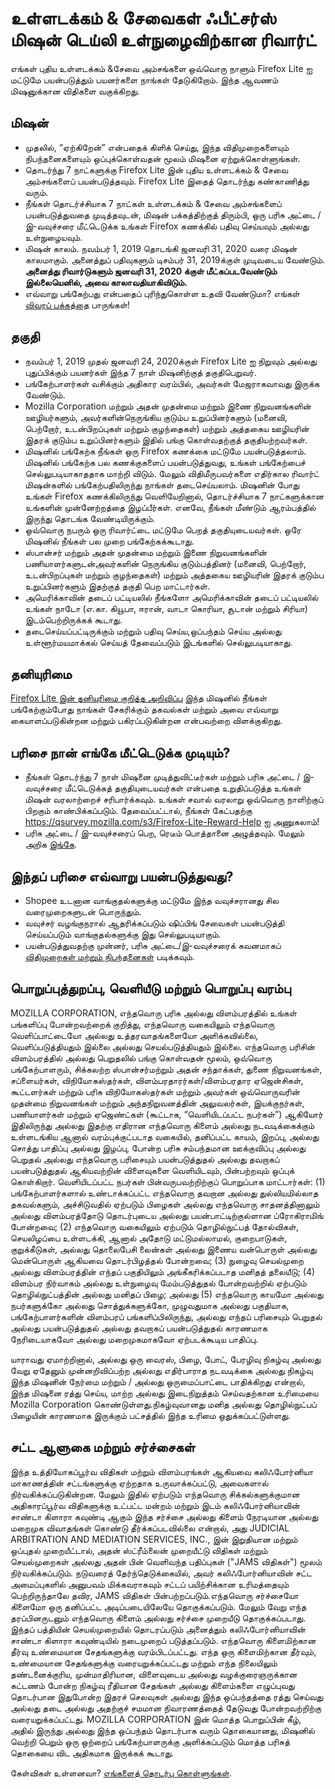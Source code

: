 # உள்ளடக்கம் & சேவைகள் ஃபீட்சர்ஸ் மிஷன் டெய்லி உள்நுழைவிற்கான ரிவார்ட்
எங்கள் புதிய உள்ளடக்கம் &சேவை அம்சங்களை ஒவ்வொரு நாளும் Firefox Lite ஐ மட்டுமே பயன்படுத்தும் பயனர்களை நாங்கள் தேடுகிறோம். இந்த ஆவணம் மிஷனுக்கான விதிகளை வகுக்கிறது.

## மிஷன்
* முதலில், “ஏற்கிறேன்” என்பதைக் கிளிக் செய்து, இந்த விதிமுறைகளையும் நிபந்தனைகளையும் ஒப்புக்கொள்வதன் மூலம் மிஷனை ஏற்றுக்கொள்ளுங்கள்.
* தொடர்ந்து 7 நாட்களுக்கு Firefox Lite இன் புதிய உள்ளடக்கம் & சேவை அம்சங்களைப் பயன்படுத்தவும். Firefox Lite இதைத் தொடர்ந்து கண்காணித்து வரும்.
* நீங்கள் தொடர்ச்சியாக 7 நாட்கள் உள்ளடக்கம் & சேவை அம்சங்களைப் பயன்படுத்துவதை முடித்தவுடன், மிஷன் பக்கத்திற்குத் திரும்பி, ஒரு பரிசு அட்டை / இ-வவுச்சரை மீட்டெடுக்க உங்கள் Firefox கணக்கில் பதிவு செய்யவும் அல்லது உள்நுழையவும்.
* மிஷன் காலம். நவம்பர் 1, 2019 தொடங்கி ஜனவரி 31, 2020 வரை மிஷன் காலமாகும். அனைத்துப் பதிவுகளும் டிசம்பர் 31, 2019க்குள் முடிவடைய வேண்டும். **அனைத்து ரிவார்டுகளும் ஜனவரி 31, 2020 க்குள் மீட்கப்படவேண்டும் இல்லையெனில், அவை காலாவதியாகிவிடும்.**
* எவ்வாறு பங்கேற்பது என்பதைப் புரிந்துகொள்ள உதவி வேண்டுமா? எங்கள் [விவரப் பக்கத்தை](https://support.mozilla.org/kb/firefox-lite-reward-program) பாருங்கள்!

## தகுதி
* நவம்பர் 1, 2019 முதல் ஜனவரி 24, 2020க்குள் Firefox Lite ஐ நிறுவும் அல்லது புதுப்பிக்கும் பயனர்கள் இந்த 7 நாள் மிஷனிற்குத் தகுதிபெறுவர்.
* பங்கேற்பாளர்கள் வசிக்கும் அதிகார வரம்பில், அவர்கள் மேஜராகவாவது இருக்க வேண்டும்.
* Mozilla Corporation மற்றும் அதன் முதன்மை மற்றும் இணை நிறுவனங்களின் ஊழியர்களும், அவர்களின்நெருங்கிய குடும்ப உறுப்பினர்களும் (மனைவி, பெற்றோர், உடன்பிறப்புகள் மற்றும் குழந்தைகள்) மற்றும் அத்தகைய ஊழியரின் இதரக் குடும்ப உறுப்பினர்களும் இதில் பங்கு கொள்வதற்குத் தகுதியற்றவர்கள்.
* மிஷனில் பங்கேற்க நீங்கள் ஒரு Firefox கணக்கை மட்டுமே பயன்படுத்தலாம். மிஷனில் பங்கேற்க பல கணக்குகளைப் பயன்படுத்துவது, உங்கள் பங்கேற்பைச் செல்லுபடியாகாததாக மாற்றி விடும். மேலும் விதிமீருபவர்களை எதிர்கால ரிவார்ட் மிஷன்களில் பங்கேற்பதிலிருந்து நாங்கள் தடைசெய்யலாம். மிஷனின் போது உங்கள் Firefox கணக்கிலிருந்து வெளியேறினால், தொடர்ச்சியாக 7 நாட்களுக்கான உங்களின் முன்னேற்றத்தை இழப்பீர்கள். எனவே, நீங்கள் மீண்டும் ஆரம்பத்தில் இருந்து தொடங்க வேண்டியிருக்கும்.
* ஒவ்வொரு நபரும் ஒரு ரிவார்ட்டை மட்டுமே பெறத் தகுதியுடையவர்கள். ஒரே மிஷனில் நீங்கள் பல முறை பங்கேற்கக்கூடாது.
* ஸ்பான்சர் மற்றும் அதன் முதன்மை மற்றும் இணை நிறுவனங்களின் பணியாளர்களுடன்அவர்களின் நெருங்கிய குடும்பத்தினர் (மனைவி, பெற்றோர், உடன்பிறப்புகள் மற்றும் குழந்தைகள்) மற்றும் அத்தகைய ஊழியரின் இதரக் குடும்ப உறுப்பினர்களும் இதற்குத் தகுதி பெற மாட்டார்கள்.
* அமெரிக்காவின் தடைப் பட்டியலில் நீங்களோ அமெரிக்காவின் தடைப் பட்டியலில் உங்கள் நாடோ (எ.கா. கியூபா, ஈரான், வாடா கொரியா, சூடான் மற்றும் சிரியா) இடம்பெற்றிருக்கக் கூடாது.
* தடைசெய்யப்பட்டிருக்கும் மற்றும் பதிவு செய்ய,ஒப்பந்தம் செய்ய அல்லது உள்ளூர்மயமாக்கல் செய்யத் தேவைப்படும் இடங்களில் செல்லுபடியாகாது.

## தனியுரிமை
[Firefox Lite இன் தனியுரிமை குறித்த அறிவிப்பு](https://www.mozilla.org/privacy/firefox-lite/) இந்த மிஷனில் நீங்கள் பங்கேற்கும்போது நாங்கள் சேகரிக்கும் தகவல்கள் மற்றும் அவை எவ்வாறு கையாளப்படுகின்றன மற்றும் பகிரப்படுகின்றன என்பவற்றை விளக்குகிறது.

## பரிசை நான் எங்கே மீட்டெடுக்க முடியும்?
* நீங்கள் தொடர்ந்து 7 நாள் மிஷனை முடித்துவிட்டீர்கள் மற்றும் பரிசு அட்டை / இ-வவுச்சரை மீட்டெடுக்கத் தகுதியுடையவர்கள் என்பதை உறுதிப்படுத்த உங்கள் மிஷன் வரலாற்றைச் சரிபார்க்கவும். உங்கள் சவால் வரலாறு ஒவ்வொரு நாளிற்குப் பிறகும் காண்பிக்கப்படும். தேவைப்பட்டால், நீங்கள் கேட்பதற்கு https://qsurvey.mozilla.com/s3/Firefox-Lite-Reward-Help ஐ அணுகலாம்!
* பரிசு அட்டை / இ-வவுச்சரைப் பெற, ரெடீம் பொத்தானை அழுத்தவும். மேலும் அறிக  [இங்கே](https://support.mozilla.org/kb/firefox-lite-reward-program).

## இந்தப் பரிசை எவ்வாறு பயன்படுத்துவது?
* Shopee உடனான வாங்குதல்களுக்கு மட்டுமே இந்த வவுச்சரானது சில வரைமுறைகளுடன் பொருந்தும்.
* வவுச்சர் வழங்குநரால் ஆதரிக்கப்படும் ஷிப்பிங் சேவைகள் பயன்படுத்தி செய்யப்படும் வாங்குதல்களுக்கு இது செல்லுபடியாகும்.
* பயன்படுத்துவதற்கு முன்னர், பரிசு அட்டை/இ-வவுச்சரைக் கவனமாகப் [விதிமுறைகள் மற்றும் நிபந்தனைகள்](https://shopee.co.id/events3/code/249735221/?utm_source=Mozilla&utm_medium=Mozilla&utm_campaign=VoucherMozilla) படிக்கவும்.

## பொறுப்புத்துறப்பு, வெளியீடு மற்றும் பொறுப்பு வரம்பு

MOZILLA CORPORATION, எந்தவொரு பரிசு அல்லது விளம்பரத்தில் உங்கள் பங்களிப்பு போன்றவற்றைக் குறித்து, எந்தவொரு வகையிலும் எந்தவொரு வெளிப்பாட்டையோ அல்லது உத்தரவாதங்களையோ அளிக்கவில்லை, வெளிப்படுத்தியதும் இல்லை அல்லது செயல்படுத்தியதும் இல்லை. எந்தவொரு பரிசின் விளம்பரத்தில் அல்லது பெறுதலில் பங்கு கொள்வதன் மூலம், ஒவ்வொரு பங்கேற்பாளரும், சிக்கலற்ற ஸ்பான்சர்மற்றும் அதன் சந்தாக்கள், துணை நிறுவனங்கள், சப்ளையர்கள், விநியோகஸ்தர்கள், விளம்பரதாரர்கள்/விளம்பரதார ஏஜென்சிகள், கூட்டளர்கள் மற்றும் பரிசு விநியோகஸ்தர்கள் மற்றும் அவர்கள் ஒவ்வொருவரின் முதன்மை நிறுவனங்கள் மற்றும் அந்தநிறுவனத்தின் அலுவலர்கள், இயக்குநர்கள், பணியாளர்கள் மற்றும் ஏஜெண்ட்கள் (கூட்டாக, “வெளியிடப்பட்ட நபர்கள்”) ஆகியோர் இதிலிருந்து அல்லது இதற்கு எதிரான எந்தவொரு கிளைம் அல்லது நடவடிக்கைக்கும் உள்ளடங்கிய ஆனால் வரம்புக்குட்படாத வகையில், தனிப்பட்ட காயம், இறப்பு, அல்லது சொத்து பாதிப்பு அல்லது இழப்பு, போன்ற பரிசு சம்பந்தமான ஊக்குவிப்பு அல்லது பெறுதல் அல்லது எந்தவொரு பரிசையும் பயன்படுத்துதல் அல்லது தவறாகப் பயன்படுத்துதல் ஆகியவற்றின் விளைவுகளை வெளியிடவும், பின்பற்றவும் ஒப்புக் கொள்கிறார். வெளியிடப்பட்ட நபர்கள் பின்வருபவற்றிற்குப் பொறுப்பாக மாட்டார்கள்: (1) பங்கேற்பாளர்களால் உண்டாக்கப்பட்ட எந்தவொரு தவறான அல்லது துல்லியமில்லாத தகவல்களும், அச்சிடுவதில் ஏற்படும் பிழைகள் அல்லது எந்தவொரு சாதனத்தினாலும் அல்லது விளம்பரத்தோடு தொடர்புடைய அல்லது பயன்பாட்டிற்குல்ளான ப்ரோகிராமிங் போன்றவை; (2) எந்தவொரு வகையிலும் ஏற்படும் தொழில்நுட்பத் தோல்விகள், செயலிழப்பை உள்ளடக்கி, ஆனால் அதோடு மட்டுமல்லாமல், குறைபாடுகள், குறுக்கீடுகள், அல்லது தொலைபேசி லைன்கள் அல்லது இணைய வன்பொருள் அல்லது மென்பொருள் ஆகியவை தொடர்பிழத்தல் போன்றவை; (3) நுழைவு செயல்முறை அல்லது விளம்பரத்தின் எந்தப் பகுதியிலும் அங்கீகரிக்கப்படாத மனிதத் தலையீடு; (4) விளம்பர நிர்வாகம் அல்லது உள்நுழைவு மேம்படுத்துதல் போன்றவற்றில் ஏற்படும் தொழில்நுட்பத்தின் அல்லது மனிதப் பிழை; அல்லது (5) எந்தவொரு காயமோ அல்லது நபர்களுக்கோ அல்லது சொத்துக்களுக்கோ, முழுவதுமாக அல்லது பகுதியாக, பங்கேற்பாளர்களின் விளம்பரப் பங்களிப்பிலிருந்து, அல்லது எந்தப் பரிசையும் பெறுதல் அல்லது பயன்படுத்துதல் அல்லது தவறாகப் பயன்படுத்துதல் காரணமாக நேரிடையாகவோ அல்லது மறைமுகமாகவோ ஏற்படக்கூடிய பாதிப்பு.

யாராவது ஏமாற்றினால், அல்லது ஒரு வைரஸ், பிழை, போட், பேரழிவு நிகழ்வு அல்லது வேறு ஏதேனும் முன்னறிவிப்பற்ற அல்லது எதிர்பாராத நடவடிக்கை அல்லது நிகழ்வு இந்த மிஷனின் நேர்மை மற்றும் / அல்லது ஒருமைப்பாட்டை பாதிக்கிறது என்றால், இந்த மிஷனை ரத்து செய்ய, மாற்ற அல்லது இடைநிறுத்தம் செய்வதற்கான உரிமையை Mozilla Corporation கொண்டுள்ளது.நிகழ்வுவானது மனித அல்லது தொழில்நுட்பப் பிழையின் காரணமாக இருக்கும் பட்சத்தில் இந்த உரிமை ஒதுக்கப்பட்டுள்ளது.

## சட்ட ஆளுகை மற்றும் சர்ச்சைகள்

இந்த உத்தியோகப்பூர்வ விதிகள் மற்றும் விளம்பரங்கள் ஆகியவை கலிஃபோர்னியா மாகாணத்தின் சட்டங்களுக்கு ஏற்றதாக உருவாக்கப்பட்டு, அவைகளால் நிர்வகிக்கப்படுகின்றன. மேலும் இதில் ஏற்படும் எந்தவொரு சிக்கல்களுக்குமான அதிகாரப்பூர்வ விதிகளுக்கு உட்பட்ட மன்றம் மற்றும் இடம் கலிஃபோர்னியாவின் சாண்டா கிளாரா கவுண்டி ஆகும் இந்த சர்ச்சை அல்லது கிளைம் நேரடியான அல்லது மறைமுக விவாதங்கள் கொண்டு தீர்க்கப்படவில்லை என்றால், அது JUDICIAL ARBITRATION AND MEDIATION SERVICES, INC., இன் இறுதியான மற்றும் ஒப்புதல் முறையீட்டால், அதன் ஸ்ட்ரீம்லைன் முறையீட்டு விதிகள் மற்றும் செயல்முறைகள் அல்லது அதன் பின் வெளிவந்த பதிப்புகள் ("JAMS விதிகள்") மூலம் நிர்வகிக்கப்படும். நடுவரைத் தேர்ந்தெடுக்கையில், அவர் கலிஃபோர்னியாவின் சட்ட அமைப்புகளில் அனுபவம் மிக்கவராகவும் சட்டப் பயிற்சிக்கான உரிமத்தையும் பெற்றிருந்தாலே தவிர, JAMS விதிகள் பின்பற்றப்படும்.எந்தவொரு சர்ச்சையோ கிளைமோ ஒரு தனிப்பட்ட அடிப்படையிலேயே தொகுக்கப்படும். மேலும் வேறு எந்த தரப்பினருடனும் எந்தவொரு கிளைம் அல்லது சர்ச்சை முறையீடு தொகுக்கப்படாது. இந்தப் பத்தியின் செயல்முறையில் தொடரப்படும் அனைத்தும் கலிஃபோர்னியாவின் சாண்டா கிளாரா கவுண்டியில் நடைமுறைப் படுத்தப்படும். எந்தவொரு கிளைமிற்கான தீர்வு உண்மையான சேதங்களுக்கு வரம்பிடப்பட்டது. எந்த ஒரு கிளைமிற்கான தீர்வும், உண்மையான சேதங்களுக்கு வரையறுக்கப்பட்டது மற்றும் எந்த நிலையிலும் தண்டனைக்குரிய, முன்மாதிரியான, விளைவுடைய அல்லது வழக்குரைஞருக்கான கட்டணம் போன்ற நிகழ்வு ரீதியான சேதங்கள் அல்லது கிளைம்களை எழுப்புவது தொடர்பான இதுபோன்ற இதரச் செலவுகள் அல்லது இந்த ஒப்பந்தத்தை ரத்து செய்வது அல்லது தடை அல்லது அதற்குச் சமமான நிவாரணத்தைத் தேடுவது போன்றவற்றிற்கு வரையறுக்கப்பட்டது. MOZILLA CORPORATION இன் மொத்த பொறுப்பின் கீழ், அதில் இருந்து அல்லது இந்த ஒப்பந்தம் தொடர்பாக வரும் தொகையானது, மிஷனில் வெற்றி பெறும் ஒரு ஒற்றைப் பங்கேற்பாளருக்கு அளிக்கப்படும் மொத்த பரிசுத் தொகையை விட அதிகமாக இருக்கக் கூடாது.

கேள்விகள் உள்ளனவா? [எங்களைத் தொடர்பு கொள்ளுங்கள்](https://qsurvey.mozilla.com/s3/Firefox-Lite-Reward-Help).
